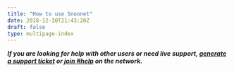 ```yaml
---
title: "How to use Snoonet"
date: 2018-12-30T21:43:20Z
draft: false
type: multipage-index
---
```


***If you are looking for help with other users or need live support,
[generate a support ticket](https://snoonet.org/support) or
[join #help](http://webchat.snoonet.org/help) on the network.***

